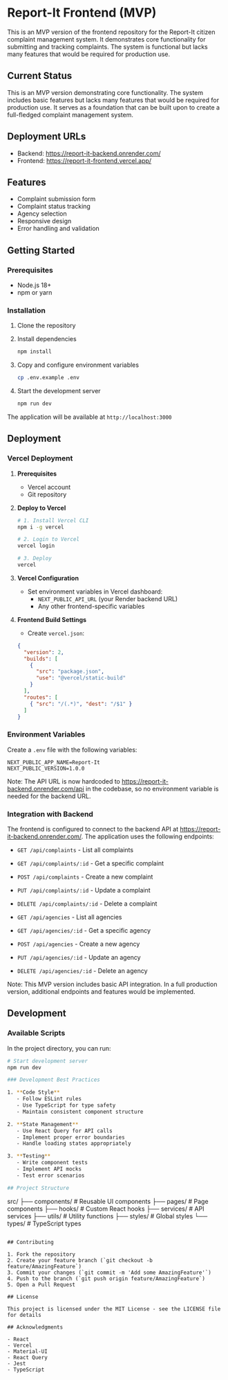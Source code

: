 # Report-It Frontend (MVP)

This is an MVP version of the frontend repository for the Report-It citizen complaint management system. It demonstrates core functionality for submitting and tracking complaints. The system is functional but lacks many features that would be required for production use.

## Current Status
This is an MVP version demonstrating core functionality. The system includes basic features but lacks many features that would be required for production use. It serves as a foundation that can be built upon to create a full-fledged complaint management system.

## Deployment URLs
- Backend: https://report-it-backend.onrender.com/
- Frontend: https://report-it-frontend.vercel.app/

## Features

- Complaint submission form
- Complaint status tracking
- Agency selection
- Responsive design
- Error handling and validation

## Getting Started

### Prerequisites

- Node.js 18+
- npm or yarn

### Installation

1. Clone the repository
2. Install dependencies
   ```bash
   npm install
   ```

3. Copy and configure environment variables
   ```bash
   cp .env.example .env
   ```

4. Start the development server
   ```bash
   npm run dev
   ```

The application will be available at `http://localhost:3000`

## Deployment

### Vercel Deployment

1. **Prerequisites**
   - Vercel account
   - Git repository

2. **Deploy to Vercel**
   ```bash
   # 1. Install Vercel CLI
   npm i -g vercel

   # 2. Login to Vercel
   vercel login

   # 3. Deploy
   vercel
   ```

3. **Vercel Configuration**
   - Set environment variables in Vercel dashboard:
     - `NEXT_PUBLIC_API_URL` (your Render backend URL)
     - Any other frontend-specific variables

4. **Frontend Build Settings**
   - Create `vercel.json`:
   ```json
   {
     "version": 2,
     "builds": [
       {
         "src": "package.json",
         "use": "@vercel/static-build"
       }
     ],
     "routes": [
       { "src": "/(.*)", "dest": "/$1" }
     ]
   }
   ```

### Environment Variables

Create a `.env` file with the following variables:

```
NEXT_PUBLIC_APP_NAME=Report-It
NEXT_PUBLIC_VERSION=1.0.0
```

Note: The API URL is now hardcoded to https://report-it-backend.onrender.com/api in the codebase, so no environment variable is needed for the backend URL.

### Integration with Backend

The frontend is configured to connect to the backend API at https://report-it-backend.onrender.com/. The application uses the following endpoints:

- `GET /api/complaints` - List all complaints
- `GET /api/complaints/:id` - Get a specific complaint
- `POST /api/complaints` - Create a new complaint
- `PUT /api/complaints/:id` - Update a complaint
- `DELETE /api/complaints/:id` - Delete a complaint

- `GET /api/agencies` - List all agencies
- `GET /api/agencies/:id` - Get a specific agency
- `POST /api/agencies` - Create a new agency
- `PUT /api/agencies/:id` - Update an agency
- `DELETE /api/agencies/:id` - Delete an agency

Note: This MVP version includes basic API integration. In a full production version, additional endpoints and features would be implemented.

## Development

### Available Scripts

In the project directory, you can run:

```bash
# Start development server
npm run dev

### Development Best Practices

1. **Code Style**
   - Follow ESLint rules
   - Use TypeScript for type safety
   - Maintain consistent component structure

2. **State Management**
   - Use React Query for API calls
   - Implement proper error boundaries
   - Handle loading states appropriately

3. **Testing**
   - Write component tests
   - Implement API mocks
   - Test error scenarios

## Project Structure

```
src/
├── components/      # Reusable UI components
├── pages/          # Page components
├── hooks/          # Custom React hooks
├── services/       # API services
├── utils/          # Utility functions
├── styles/         # Global styles
└── types/          # TypeScript types
```

## Contributing

1. Fork the repository
2. Create your feature branch (`git checkout -b feature/AmazingFeature`)
3. Commit your changes (`git commit -m 'Add some AmazingFeature'`)
4. Push to the branch (`git push origin feature/AmazingFeature`)
5. Open a Pull Request

## License

This project is licensed under the MIT License - see the LICENSE file for details

## Acknowledgments

- React
- Vercel
- Material-UI
- React Query
- Jest
- TypeScript
